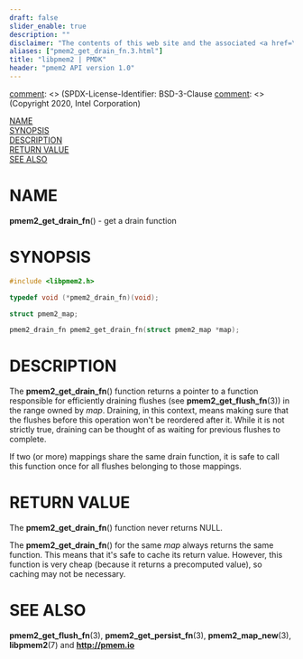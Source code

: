 ```yaml
---
draft: false
slider_enable: true
description: ""
disclaimer: "The contents of this web site and the associated <a href=\"https://github.com/pmem\">GitHub repositories</a> are BSD-licensed open source."
aliases: ["pmem2_get_drain_fn.3.html"]
title: "libpmem2 | PMDK"
header: "pmem2 API version 1.0"
---
```


[comment]: <> (SPDX-License-Identifier: BSD-3-Clause
[comment]: <> (Copyright 2020, Intel Corporation)

[comment]: <> (pmem2_get_drain_fn.3 -- man page for pmem2_get_drain_fn)

[NAME](#name)<br />
[SYNOPSIS](#synopsis)<br />
[DESCRIPTION](#description)<br />
[RETURN VALUE](#return-value)<br />
[SEE ALSO](#see-also)<br />

# NAME #

**pmem2_get_drain_fn**() - get a drain function

# SYNOPSIS #

```c
#include <libpmem2.h>

typedef void (*pmem2_drain_fn)(void);

struct pmem2_map;

pmem2_drain_fn pmem2_get_drain_fn(struct pmem2_map *map);
```

# DESCRIPTION #

The **pmem2_get_drain_fn**() function returns a pointer to a function
responsible for efficiently draining flushes (see **pmem2_get_flush_fn**(3))
in the range owned by *map*. Draining, in this context, means making sure
that the flushes before this operation won't be reordered after it.
While it is not strictly true, draining can be thought of as waiting for
previous flushes to complete.

If two (or more) mappings share the same drain function, it is safe to call
this function once for all flushes belonging to those mappings.

# RETURN VALUE #

The **pmem2_get_drain_fn**() function never returns NULL.

The **pmem2_get_drain_fn**() for the same *map* always returns the same function.
This means that it's safe to cache its return value. However, this function
is very cheap (because it returns a precomputed value), so caching may not
be necessary.

# SEE ALSO #

**pmem2_get_flush_fn**(3), **pmem2_get_persist_fn**(3), **pmem2_map_new**(3),
**libpmem2**(7) and **<http://pmem.io>**
